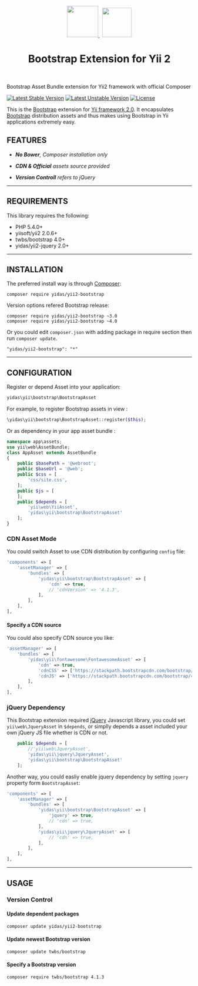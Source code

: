 <p align="center">
    <a href="https://github.com/yiisoft" target="_blank">
        <img src="https://avatars0.githubusercontent.com/u/993323" height="85px">
    </a> &nbsp; 
    <a href="https://getbootstrap.com/" target="_blank">
        <img src="https://camo.githubusercontent.com/eada7452c242d40867df5f978be99825c9ead3a8/68747470733a2f2f76342d616c7068612e676574626f6f7473747261702e636f6d2f6173736574732f6272616e642f626f6f7473747261702d736f6c69642e737667" height="80px">
    </a>
    <!--
    <a href="https://github.com/yiisoft" target="_blank">
        <img src="https://avatars0.githubusercontent.com/u/993323" height="100px">
    </a> 
    -->
    <h1 align="center">Bootstrap Extension for Yii 2 </h1>
    <br>
</p>

Bootstrap Asset Bundle extension for Yii2 framework with official Composer

[![Latest Stable Version](https://poser.pugx.org/yidas/yii2-bootstrap/v/stable?format=flat-square)](https://packagist.org/packages/yidas/yii2-bootstrap)
[![Latest Unstable Version](https://poser.pugx.org/yidas/yii2-bootstrap/v/unstable?format=flat-square)](https://packagist.org/packages/yidas/yii2-bootstrap)
[![License](https://poser.pugx.org/yidas/yii2-bootstrap/license?format=flat-square)](https://packagist.org/packages/yidas/yii2-bootstrap)

This is the [Bootstrap](https://getbootstrap.com/) extension for [Yii framework 2.0](http://www.yiiframework.com/). It encapsulates [Bootstrap](https://github.com/twbs/bootstrap) distribution assets and thus makes using Bootstrap in Yii applications extremely easy.


FEATURES
--------

- ***No Bower**, Composer installation only*

- ***CDN & Official** assets source provided*

- ***Version Controll** refers to jQuery*


---

REQUIREMENTS
------------

This library requires the following:

- PHP 5.4.0+
- yiisoft/yii2 2.0.6+
- twbs/bootstrap 4.0+
- yidas/yii2-jquery 2.0+

---


INSTALLATION
------------

The preferred install way is through [Composer](http://getcomposer.org/download/):

```
composer require yidas/yii2-bootstrap
```

Version options refered Bootstrap release:

```
composer require yidas/yii2-bootstrap ~3.0
composer require yidas/yii2-bootstrap ~4.0
```

Or you could edit `composer.json` with adding package in require section then run `composer update`.

```
"yidas/yii2-bootstrap": "*"
```

---

CONFIGURATION
-------------

Register or depend Asset into your application:

```php
yidas\yii\bootstrap\BootstrapAsset
```
    
For example, to register Bootstrap assets in view :

```php
\yidas\yii\bootstrap\BootstrapAsset::register($this);
```
    
Or as dependency in your app asset bundle :    

```php
namespace app\assets;
use yii\web\AssetBundle;
class AppAsset extends AssetBundle
{
    public $basePath = '@webroot';
    public $baseUrl = '@web';
    public $css = [
        'css/site.css',
    ];
    public $js = [
    ];
    public $depends = [
        'yii\web\YiiAsset',
        'yidas\yii\bootstrap\BootstrapAsset'
    ];
}
```


### CDN Asset Mode

You could switch Asset to use CDN distribution by configuring `config` file:

```php
'components' => [
    'assetManager' => [
        'bundles' => [
            'yidas\yii\bootstrap\BootstrapAsset' => [
                'cdn' => true,
                // 'cdnVersion' => '4.1.3',
            ],
        ],
    ],
],
```

#### Specify a CDN source

You could also specify CDN source you like:

```php
'assetManager' => [
    'bundles' => [
        'yidas\yii\fontawesome\FontawesomeAsset' => [
            'cdn' => true,
            'cdnCSS' => ['https://stackpath.bootstrapcdn.com/bootstrap/4.1.3/css/bootstrap.min.css'],
            'cdnJS' => ['https://stackpath.bootstrapcdn.com/bootstrap/4.1.3/js/bootstrap.min.js'],
        ],
    ],
],
```


### jQuery Dependency

This Bootstrap extension required [jQuery](https://github.com/jquery/jquery) Javascript library, you could set `yii\web\JqueryAsset` in `$depends`, or simplly depends a asset included your own jQuery JS file whether is CDN or not.

```php
    public $depends = [
        //'yii\web\JqueryAsset',
        'yidas\yii\jquery\JqueryAsset',
        'yidas\yii\bootstrap\BootstrapAsset'
    ];
```

Another way, you could easliy enable jquery dependency by setting `jquery` property form `BootstrapAsset`:

```php
'components' => [
    'assetManager' => [
        'bundles' => [
            'yidas\yii\bootstrap\BootstrapAsset' => [
                'jquery' => true,
                // 'cdn' => true,
            ],
            'yidas\yii\jquery\JqueryAsset' => [
                // 'cdn' => true,
            ],
        ],
    ],   
],
```

---

USAGE
-----

### Version Control

#### Update dependent packages

    composer update yidas/yii2-bootstrap

#### Update newest Bootstrap version

    composer update twbs/bootstrap

#### Specify a Bootstrap version

    composer require twbs/bootstrap 4.1.3
    
    
    
